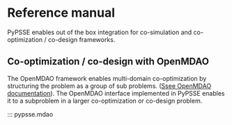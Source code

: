 # Reference manual

PyPSSE enables out of the box integration for co-simulation and co-optimization / co-design frameworks.

## Co-optimization / co-design with OpenMDAO 

The OpenMDAO framework enables multi-domain co-optimization by structuring the problem as a group of sub problems. ([Ssee OpenMDAO documentation](https://openmdao.org/newdocs/versions/latest/main.html)). The OpenMDAO interface implemented in PyPSSE enables it to a subproblem in a larger co-optimization or co-design problem. 



::: pypsse.mdao